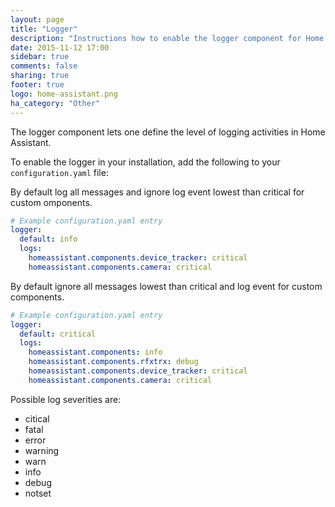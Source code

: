 ```yaml
---
layout: page
title: "Logger"
description: "Instructions how to enable the logger component for Home Assistant."
date: 2015-11-12 17:00
sidebar: true
comments: false
sharing: true
footer: true
logo: home-assistant.png
ha_category: "Other"
---
```


The logger component lets one define the level of logging activities in Home Assistant.

To enable the logger in your installation, add the following to your `configuration.yaml` file:

By default log all messages and ignore log event lowest than critical for custom omponents.

```yaml
# Example configuration.yaml entry
logger:
  default: info
  logs:
    homeassistant.components.device_tracker: critical
    homeassistant.components.camera: critical
```

By default ignore all messages lowest than critical and log event for custom components.

```yaml
# Example configuration.yaml entry
logger:
  default: critical
  logs:
    homeassistant.components: info
    homeassistant.components.rfxtrx: debug
    homeassistant.components.device_tracker: critical
    homeassistant.components.camera: critical
```

Possible log severities are:

- citical
- fatal
- error
- warning
- warn
- info
- debug
- notset
 
